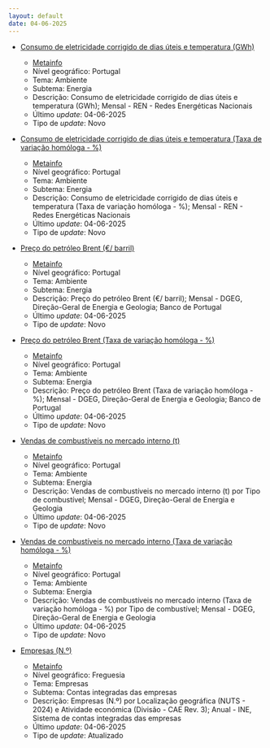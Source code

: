 ```yaml
---
layout: default
date: 04-06-2025
---
```

* [Consumo de eletricidade corrigido de dias úteis e temperatura (GWh)](https://www.ine.pt/xportal/xmain?xpid=INE&xpgid=ine_indicadores&indOcorrCod=0014447&contexto=bd&selTab=tab2)
  * [Metainfo](https://www.ine.pt/bddXplorer/htdocs/minfo.jsp?var_cd=0014447&lingua=PT)
  * Nível geográfico: Portugal
  * Tema: Ambiente
  * Subtema: Energia
  * Descrição: Consumo de eletricidade corrigido de dias úteis e temperatura (GWh); Mensal - REN - Redes Energéticas Nacionais
  * Último _update_: 04-06-2025
  * Tipo de _update_: Novo

* [Consumo de eletricidade corrigido de dias úteis e temperatura (Taxa de variação homóloga - %)](https://www.ine.pt/xportal/xmain?xpid=INE&xpgid=ine_indicadores&indOcorrCod=0014448&contexto=bd&selTab=tab2)
  * [Metainfo](https://www.ine.pt/bddXplorer/htdocs/minfo.jsp?var_cd=0014448&lingua=PT)
  * Nível geográfico: Portugal
  * Tema: Ambiente
  * Subtema: Energia
  * Descrição: Consumo de eletricidade corrigido de dias úteis e temperatura (Taxa de variação homóloga - %); Mensal - REN - Redes Energéticas Nacionais
  * Último _update_: 04-06-2025
  * Tipo de _update_: Novo

* [Preço do petróleo Brent (€/ barril)](https://www.ine.pt/xportal/xmain?xpid=INE&xpgid=ine_indicadores&indOcorrCod=0014443&contexto=bd&selTab=tab2)
  * [Metainfo](https://www.ine.pt/bddXplorer/htdocs/minfo.jsp?var_cd=0014443&lingua=PT)
  * Nível geográfico: Portugal
  * Tema: Ambiente
  * Subtema: Energia
  * Descrição: Preço do petróleo Brent (€/ barril); Mensal - DGEG, Direção-Geral de Energia e Geologia; Banco de Portugal
  * Último _update_: 04-06-2025
  * Tipo de _update_: Novo

* [Preço do petróleo Brent (Taxa de variação homóloga - %)](https://www.ine.pt/xportal/xmain?xpid=INE&xpgid=ine_indicadores&indOcorrCod=0014444&contexto=bd&selTab=tab2)
  * [Metainfo](https://www.ine.pt/bddXplorer/htdocs/minfo.jsp?var_cd=0014444&lingua=PT)
  * Nível geográfico: Portugal
  * Tema: Ambiente
  * Subtema: Energia
  * Descrição: Preço do petróleo Brent (Taxa de variação homóloga - %); Mensal - DGEG, Direção-Geral de Energia e Geologia; Banco de Portugal
  * Último _update_: 04-06-2025
  * Tipo de _update_: Novo

* [Vendas de combustíveis no mercado interno (t)](https://www.ine.pt/xportal/xmain?xpid=INE&xpgid=ine_indicadores&indOcorrCod=0014445&contexto=bd&selTab=tab2)
  * [Metainfo](https://www.ine.pt/bddXplorer/htdocs/minfo.jsp?var_cd=0014445&lingua=PT)
  * Nível geográfico: Portugal
  * Tema: Ambiente
  * Subtema: Energia
  * Descrição: Vendas de combustíveis no mercado interno (t) por Tipo de combustível; Mensal - DGEG, Direção-Geral de Energia e Geologia
  * Último _update_: 04-06-2025
  * Tipo de _update_: Novo

* [Vendas de combustíveis no mercado interno (Taxa de variação homóloga - %)](https://www.ine.pt/xportal/xmain?xpid=INE&xpgid=ine_indicadores&indOcorrCod=0014446&contexto=bd&selTab=tab2)
  * [Metainfo](https://www.ine.pt/bddXplorer/htdocs/minfo.jsp?var_cd=0014446&lingua=PT)
  * Nível geográfico: Portugal
  * Tema: Ambiente
  * Subtema: Energia
  * Descrição: Vendas de combustíveis no mercado interno (Taxa de variação homóloga - %) por Tipo de combustível; Mensal - DGEG, Direção-Geral de Energia e Geologia
  * Último _update_: 04-06-2025
  * Tipo de _update_: Novo

* [Empresas (N.º)](https://www.ine.pt/xportal/xmain?xpid=INE&xpgid=ine_indicadores&indOcorrCod=0014449&contexto=bd&selTab=tab2)
  * [Metainfo](https://www.ine.pt/bddXplorer/htdocs/minfo.jsp?var_cd=0014449&lingua=PT)
  * Nível geográfico: Freguesia
  * Tema: Empresas
  * Subtema: Contas integradas das empresas
  * Descrição: Empresas (N.º) por Localização geográfica (NUTS - 2024) e Atividade económica (Divisão - CAE Rev. 3); Anual - INE, Sistema de contas integradas das empresas
  * Último _update_: 04-06-2025
  * Tipo de _update_: Atualizado

